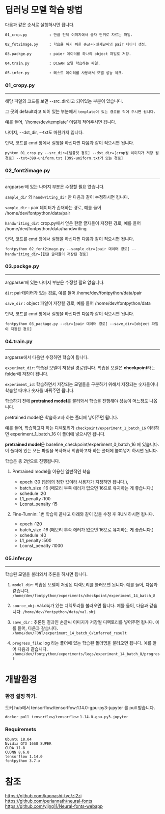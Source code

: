 # 딥러닝 모델 학습 방법
다음과 같은 순서로 실행하시면 됩니다. 

```
01_crop.py          : 한글 전체 이미지에서 글자 단위로 자르는 파일.

02_fot2image.py     : 학습을 하기 위한 손글씨-실제글씨의 pair 데이터 생성.

03.packge.py        : paier 데이터를 하나의 object 파일로 저장.

04.train.py         : DCGAN 모델 학습하는 파일.

05.infer.py         : 테스트 데이터를 사용해서 모델 성능 체크.
```
### 01_cropy.py
---
해당 파일의 코드를 보면 --src_dir라고 되어있는 부분이 있습니다. 

그 곳의 default라고 되어 있는 부분에서 `template이 있는 경로를 적어 주시면 됩니다.` 

예를 들어, '/home/dev/template' 이렇게 적어주시면 됩니다. 

나머지, --dst_dir, --txt도 마찬가지 입니다. 

만약, 코드를 cmd 창에서 실행을 하신다면 다음과 같이 적으시면 됩니다. 

```shell
pyhton 01_crop.py --src_dir=[템플릿 경로] --dst_dir=[crop될 이미지가 저장 될 경로] --txt=399-uniform.txt [399-uniform.txt가 있는 경로]
```

### 02_font2image.py
---
argparser에 있는 나머지 부분은 수정할 필요 없습니다. 

`sample_dir` 와 `handwriting_dir` 만 다음과 같이 수정하시면 됩니다. 

`sample_dir` : pair 데이터가 존재하는 경로, 예를 들어 /home/dev/fontpython/data/pair

`handwriting_dir`: crop.py에서 얻은 한글 글자들이 저장된 경로, 예를 들어 /home/dev/fontpython/data/handwriting

만약, 코드를 cmd 창에서 실행을 하신다면 다음과 같이 적으시면 됩니다. 
```shell
fontpython 02_font2image.py --sample_dir=[pair 데이터 경로] --handwriting_dir=[한글 글자들이 저장된 경로]
```

### 03.packge.py
---
argparser에 있는 나머지 부분은 수정할 필요 없습니다.

`dir`: pair데이터가 있는 경로, 예를 들어 /home/dev/fontpython/data/pair

`save_dir` : object 파일이 저장될 경로, 예를 들어 /home/dev/fontpython/data

만약, 코드를 cmd 창에서 실행을 하신다면 다음과 같이 적으시면 됩니다. 
```shell
fontpython 03_package.py --dir=[pair 데이터 경로] --save_dir=[object 파일이 저장된 경로]
```

### 04.train.py
---
argparse에서 다음만 수정하면 학습이 됩니다. 

`experimet_dir`: 학습된 모델이 저장될 경로입니다. 학습된 모델은 **checkpoint**라는 folder에 저장이 됩니다.

`experiment_id`: 학습하면서 저장되는 모델들을 구분하기 위해서 지정되는 숫자들이니 학습할 때마나 숫자를 바꿔주면 됩니다. 

학습하기 전에 **pretrained model**를 불러와서 학습을 진행해야 성능이 어느정도 나옵니다. 

pretrained model은 학습하고자 하는 폴더에 넣어주면 됩니다. 

예를 들어, 학습하고자 하는 디렉토리가 `checkpoint/experiment_1_batch_16` 이라하면 experiment_1_batch_16 이 폴더에 넣으시면 됩니다. 

**pretrained model**은 baseline_checkpoint/experiment_0_batch_16 에 있습니다. 이 폴더에 있는 
모든 파일을 복사해서 학습하고자 하는 폴더에 붙여넣기 하시면 됩니다. 


학습은 총 2번으로 진행됩니다. 
1. Pretrained model을 이용한 일반적인 학습
   * epoch          :30 (임의의 정한 값이라 사용자가 지정하면 됩니다.), 
   * batch_size     :16 (메모리 부족 에러가 없으면 16으로 유지하는 게 좋습니다.)
   * schedule       :20
   * L1_penalty     :100
   * Lconst_penalty :15
  
2. Fine-Tunnin: 1번 학습이 끝나고 아래와 같이 값을 수정 후 RUN 하시면 됩니다. 
   * epoch          :120
   * batch_size     :16 (메모리 부족 에러가 없으면 16으로 유지하는 게 좋습니다.)
   * schedule       :40
   * L1_penalty     :500
   * Lconst_penalty :1000

### 05.infer.py
---
학습된 모델을 불러와서 추론을 하시면 됩니다. 

1. `model_dir`: 학습된 모델이 저장된 디렉토리를 불러오면 됩니다. 예를 들어, 다음과 같습니다. 
   `/home/dev/fontpython/experiments/checkpoint/experiment_14_batch_8` 

2. `source_obj`: val.obj가 있는 디렉토리를 불러오면 됩니다. 예를 들어, 다음과 같습니다.
   `/home/dev/fontpython/data/val.obj`

3. `save_dir` : 추론된 결과인 손글씨 이미지가 저장될 디렉토리를 넣어주면 됩니다. 예를 들어, 다음과 같습니다.
   `/home/dev/FONT/experiment_14_batch_8/inferred_result`

4. `progress_file`: log 라는 폴더에 있는 학습된 폴더명을 불러오면 됩니다. 예를 들어 다음과 같습니다.
   `/home/dev/fontpython/experiments/logs/experiment_14_batch_8/progress`


# 개발환경
### 환경 설정 하기. 

도커 hub에서 tensorflow/tensorlfow:1.14.0-gpu-py3-jupyter 를 pull 받습니다. 

```shell
docker pull tensorflow/tensorflow:1.14.0-gpu-py3-jupyter
```

### Requiremets
```
Ubuntu 18.04
Nvidia GTX 1660 SUPER
CUDA 11.8
CUDNN 8.6.0
tensorflow 1.14.0
fontpython 3.7.x
```

# 참조
https://github.com/kaonashi-tyc/zi2zi<br>
https://github.com/periannath/neural-fonts<br>
https://github.com/yjjng11/Neural-fonts-webapp<br>